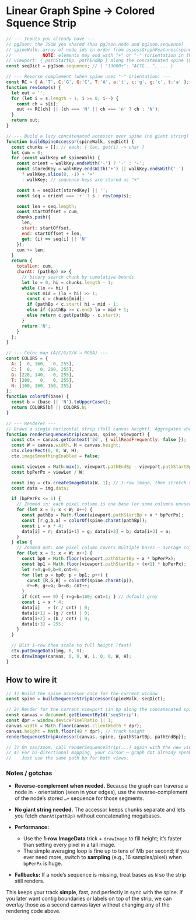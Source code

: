 # Linear Graph Spine → Colored Squence Strip

```js
// --- Inputs you already have ---
// pgJson: the JSON you shared (has pgJson.node and pgJson.sequence)
// spineWalk: array of node ids in order from assessGraphFeatures(spineWalk, …)
//            NOTE: elements may end with "+" or "-" (orientation in the spine)
// viewport: { pathStartBp, pathEndBp } along the concatenated spine (0-based, half-open)
const seqDict = pgJson.sequence; // { "13000+": "ACTG...", ... }

// --- Reverse complement (when spine uses "-" orientation) ---
const RC = { A:'T', C:'G', G:'C', T:'A', a:'t', c:'g', g:'c', t:'a' };
function revComp(s) {
  let out = '';
  for (let i = s.length - 1; i >= 0; i--) {
    const ch = s[i];
    out += RC[ch] || (ch === 'N' || ch === 'n' ? ch : 'N');
  }
  return out;
}

// --- Build a lazy concatenated accessor over spine (no giant string) ---
function buildSpineAccessor(spineWalk, seqDict) {
  const chunks = []; // each: { len, get(i) -> char }
  let cum = 0;
  for (const walkKey of spineWalk) {
    const orient = walkKey.endsWith('-') ? '-' : '+';
    const storedKey = walkKey.endsWith('+') || walkKey.endsWith('-')
      ? walkKey.slice(0, -1) + '+'
      : walkKey; // sequence keys are stored as "+"

    const s = seqDict[storedKey] || '';
    const seq = orient === '+' ? s : revComp(s);

    const len = seq.length;
    const startOffset = cum;
    chunks.push({
      len,
      start: startOffset,
      end: startOffset + len,
      get: (i) => seq[i] || 'N'
    });
    cum += len;
  }
  return {
    totalLen: cum,
    charAt: (pathBp) => {
      // binary search chunk by cumulative bounds
      let lo = 0, hi = chunks.length - 1;
      while (lo <= hi) {
        const mid = (lo + hi) >> 1;
        const c = chunks[mid];
        if (pathBp < c.start) hi = mid - 1;
        else if (pathBp >= c.end) lo = mid + 1;
        else return c.get(pathBp - c.start);
      }
      return 'N';
    }
  };
}

// --- Color map (A/C/G/T/N → RGBA) ---
const COLORS = {
  A: [  0, 160,   0, 255],
  C: [  0,   0, 200, 255],
  G: [220, 140,   0, 255],
  T: [200,   0,   0, 255],
  N: [160, 160, 160, 255]
};
function colorOf(base) {
  const b = (base || 'N').toUpperCase();
  return COLORS[b] || COLORS.N;
}

// --- Renderer ---
// Draws a single horizontal strip (full canvas height). Aggregates when zoomed out.
function renderSequenceStrip(canvas, spine, viewport) {
  const ctx = canvas.getContext('2d', { willReadFrequently: false });
  const W = canvas.width, H = canvas.height;
  ctx.clearRect(0, 0, W, H);
  ctx.imageSmoothingEnabled = false;

  const viewLen = Math.max(1, viewport.pathEndBp - viewport.pathStartBp);
  const bpPerPx = viewLen / W;

  const img = ctx.createImageData(W, 1); // 1-row image, then stretch vertically
  const data = img.data;

  if (bpPerPx <= 1) {
    // Zoomed in: each pixel column is one base (or some columns unused)
    for (let x = 0; x < W; x++) {
      const pathBp = Math.floor(viewport.pathStartBp + x * bpPerPx);
      const [r,g,b,a] = colorOf(spine.charAt(pathBp));
      const i = x * 4;
      data[i] = r; data[i+1] = g; data[i+2] = b; data[i+3] = a;
    }
  } else {
    // Zoomed out: one pixel column covers multiple bases — average color
    for (let x = 0; x < W; x++) {
      const bp0 = Math.floor(viewport.pathStartBp + x * bpPerPx);
      const bp1 = Math.floor(viewport.pathStartBp + (x+1) * bpPerPx);
      let r=0,g=0,b=0,cnt=0;
      for (let p = bp0; p < bp1; p++) {
        const [R,G,B] = colorOf(spine.charAt(p));
        r+=R; g+=G; b+=B; cnt++;
      }
      if (cnt === 0) { r=g=b=160; cnt=1; } // default grey
      const i = x * 4;
      data[i]   = (r / cnt) | 0;
      data[i+1] = (g / cnt) | 0;
      data[i+2] = (b / cnt) | 0;
      data[i+3] = 255;
    }
  }

  // Blit 1-row then scale to full height (fast)
  ctx.putImageData(img, 0, 0);
  ctx.drawImage(canvas, 0, 0, W, 1, 0, 0, W, H);
}
```

## How to wire it

```js
// 1) Build the spine accessor once for the current window
const spine = buildSequenceStripAccessor(spineWalk, seqDict);

// 2) Render for the current viewport (in bp along the concatenated spine)
const canvas = document.getElementById('seqStrip');
const dpr = window.devicePixelRatio || 1;
canvas.width = Math.floor(canvas.clientWidth * dpr);
canvas.height = Math.floor(48 * dpr); // track height
renderSequenceStripAccessor(canvas, spine, {pathStartBp, pathEndBp});

// 3) On pan/zoom, call renderSequenceStrip(...) again with the new viewport.
// 4) For bi-directional mapping, your cursor ↔ graph dot already speaks in path bp.
//    Just use the same path bp for both views.
```

### Notes / gotchas

* **Reverse-complement when needed.** Because the graph can traverse a node in `-` orientation (seen in your edges), use the reverse-complement of the node’s stored `…+` sequence for those segments.
* **No giant string needed.** The accessor keeps chunks separate and lets you fetch `charAt(pathBp)` without concatenating megabases.
* **Performance:**

  * Use the **1-row ImageData** trick + `drawImage` to fill height; it’s faster than setting every pixel in a tall image.
  * The simple averaging loop is fine up to tens of Mb per second; if you ever need more, switch to **sampling** (e.g., 16 samples/pixel) when `bpPerPx` is huge.
* **Fallbacks:** If a node’s sequence is missing, treat bases as `N` so the strip still renders.

This keeps your track **simple**, fast, and perfectly in sync with the spine. If you later want contig boundaries or labels on top of the strip, we can overlay those as a second canvas layer without changing any of the rendering code above.
